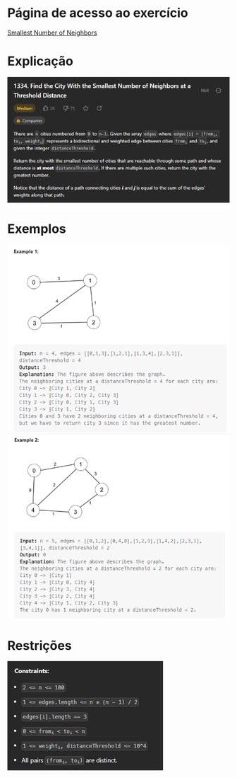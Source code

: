 # Página de acesso ao exercício
[Smallest Number of Neighbors](https://leetcode.com/problems/find-the-city-with-the-smallest-number-of-neighbors-at-a-threshold-distance/description/)<br>
# Explicação
![Explicação](../assets/SmallestNumberOfNeighbors_Explicacao.png)
# Exemplos
![Exemplo 1](../assets/SmallestNumberOfNeighbors_Exemplo1.png)
![Exemplo 2](../assets/SmallestNumberOfNeighbors_Exemplo2.png)
# Restrições
![Restrições](../assets/SmallestNumberOfNeighbors_Restricoes.png)
